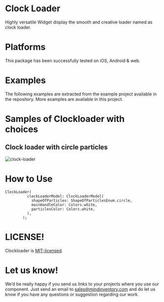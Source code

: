 # Clock Loader
Highly versatile Widget display the smooth and creative loader named as clock loader.

# Platforms
This package has been successfully tested on iOS, Android & web.

# Examples
The following examples are extracted from the example project available in the repository. More examples are available in this project.

# Samples of Clockloader with choices

## Clock loader with circle particles 
![clock-loader](https://user-images.githubusercontent.com/85343307/150532317-0f4d4042-0854-4648-b3a2-a1012948e4f2.gif)

# How to Use
```
ClockLoader(
          clockLoaderModel: ClockLoaderModel(
            shapeOfParticles: ShapeOfParticlesEnum.circle,
            mainHandleColor: Colors.white,
            particlesColor: Colors.white,
          ),
        );
```


# LICENSE!

Clockloader is [MIT-licensed](https://github.com/mi-ghanshyam/clock_loader/blob/master/LICENSE).

# Let us know!

We’d be really happy if you send us links to your projects where you use our component. Just send an email to sales@mindinventory.com and do let us know if you have any questions or suggestion regarding our work.
